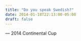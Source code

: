 ```yaml
---
title: "Do you speak Swedish?"
date: 2014-01-18T22:13:00-05:00
draft: false
---
```

— 2014 Continental Cup
